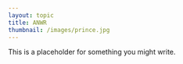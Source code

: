 ```yaml
---
layout: topic
title: ANWR
thumbnail: /images/prince.jpg
---
```

This is a placeholder for something you might write.